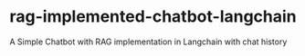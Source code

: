 # rag-implemented-chatbot-langchain
A Simple Chatbot with RAG implementation in Langchain with chat history
